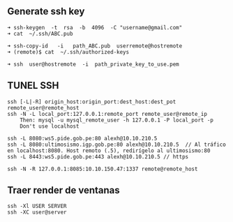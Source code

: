 ## Generate ssh key
    ➜ ssh-keygen  -t  rsa  -b  4096  -C "username@gmail.com"
    ➜ cat  ~/.ssh/ABC.pub

    ➜ ssh-copy-id   -i   path_ABC.pub  userremote@hostremote
    ➜ (remote)$ cat  ~/.ssh/authorized-keys

    ➜ ssh  user@hostremote  -i  path_private_key_to_use.pem

## TUNEL SSH
    ssh [-L|-R] origin_host:origin_port:dest_host:dest_pot remote_user@remote_host
    ssh -N -L local_port:127.0.0.1:remote_port remote_user@remote_ip
        Then: mysql -u mysql_remote_user -h 127.0.0.1 -P local_port -p
        Don't use localhost

    ssh -L 8080:ws5.pide.gob.pe:80 alexh@10.10.210.5
    ssh -L 8080:ultimosismo.igp.gob.pe:80 alexh@10.10.210.5  // Al tráfico en localhost:8080. Host remoto (.5), redirígelo al ultimosismo:80
    ssh -L 8443:ws5.pide.gob.pe:443 alexh@10.10.210.5 // https
    
    ssh -N -R 127.0.0.1:8085:10.10.150.47:1337 remote@remote_host

## Traer render de ventanas
    ssh -Xl USER SERVER
    ssh -XC user@server


